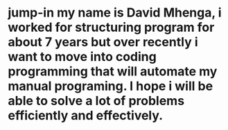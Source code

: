 # jump-in my name is David Mhenga, i worked for structuring program for about 7 years but over recently i want to move into coding programming that will automate my manual programing. I hope i will be able to solve a lot of problems efficiently and effectively.
